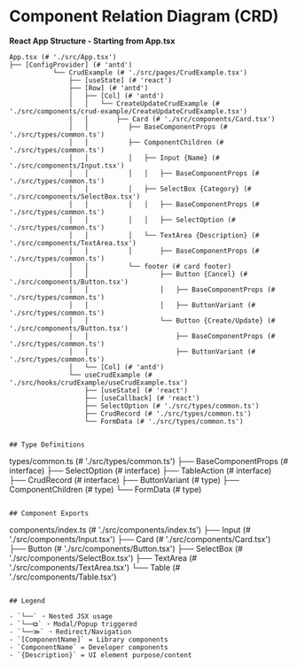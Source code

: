 # Component Relation Diagram (CRD)

**React App Structure - Starting from App.tsx**

```
App.tsx (# './src/App.tsx')
├── [ConfigProvider] (# 'antd')
           └── CrudExample (# './src/pages/CrudExample.tsx')
               ├── [useState] (# 'react')
               ├── [Row] (# 'antd')
               │   ├── [Col] (# 'antd')
               │   │   └── CreateUpdateCrudExample (# './src/components/crud-example/CreateUpdateCrudExample.tsx')
               │   │       ├── Card (# './src/components/Card.tsx')
               │   │          ├── BaseComponentProps (# './src/types/common.ts')
               │   │          ├── ComponentChildren (# './src/types/common.ts')
               │   │          │   ├── Input {Name} (# './src/components/Input.tsx')
               │   │          │   │   ├── BaseComponentProps (# './src/types/common.ts')
               │   │          │   ├── SelectBox {Category} (# './src/components/SelectBox.tsx')
               │   │          │   │   ├── BaseComponentProps (# './src/types/common.ts')
               │   │          │   │   ├── SelectOption (# './src/types/common.ts')
               │   │          │   └── TextArea {Description} (# './src/components/TextArea.tsx')
               │   │          │       ├── BaseComponentProps (# './src/types/common.ts')
               │   │          └── footer (# card footer)
               │   │                  ├── Button {Cancel} (# './src/components/Button.tsx')
               │   │                  │   ├── BaseComponentProps (# './src/types/common.ts')
               │   │                  │   ├── ButtonVariant (# './src/types/common.ts')
               │   │                  └── Button {Create/Update} (# './src/components/Button.tsx')
               │   │                      ├── BaseComponentProps (# './src/types/common.ts')
               │   │                      ├── ButtonVariant (# './src/types/common.ts')
               │   └── [Col] (# 'antd')
               └── useCrudExample (# './src/hooks/crudExample/useCrudExample.tsx')
                   ├── [useState] (# 'react')
                   ├── [useCallback] (# 'react')
                   ├── SelectOption (# './src/types/common.ts')
                   ├── CrudRecord (# './src/types/common.ts')
                   └── FormData (# './src/types/common.ts')


## Type Definitions

```
types/common.ts (# './src/types/common.ts')
├── BaseComponentProps (# interface)
├── SelectOption (# interface)
├── TableAction (# interface)
├── CrudRecord (# interface)
├── ButtonVariant (# type)
├── ComponentChildren (# type)
└── FormData (# type)
```

## Component Exports

```
components/index.ts (# './src/components/index.ts')
├── Input (# './src/components/Input.tsx')
├── Card (# './src/components/Card.tsx')
├── Button (# './src/components/Button.tsx')
├── SelectBox (# './src/components/SelectBox.tsx')
├── TextArea (# './src/components/TextArea.tsx')
└── Table (# './src/components/Table.tsx')
```

## Legend

- `└──` ➝ Nested JSX usage
- `└──⧉` ➝ Modal/Popup triggered
- `└──≫` ➝ Redirect/Navigation
- `[ComponentName]` = Library components
- `ComponentName` = Developer components
- `{Description}` = UI element purpose/content